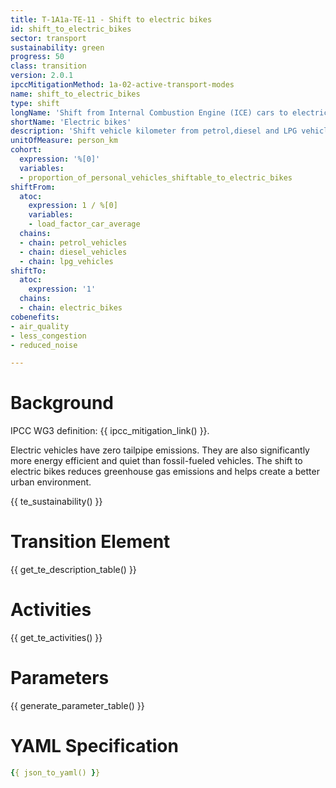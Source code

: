 ```yaml
---
title: T-1A1a-TE-11 - Shift to electric bikes
id: shift_to_electric_bikes
sector: transport
sustainability: green
progress: 50
class: transition
version: 2.0.1
ipccMitigationMethod: 1a-02-active-transport-modes
name: shift_to_electric_bikes
type: shift
longName: 'Shift from Internal Combustion Engine (ICE) cars to electric bike.'
shortName: 'Electric bikes'
description: 'Shift vehicle kilometer from petrol,diesel and LPG vehicles to electric bike in vehicle kilometer to fulfill the need of mobility'
unitOfMeasure: person_km
cohort:
  expression: '%[0]'
  variables:
  - proportion_of_personal_vehicles_shiftable_to_electric_bikes
shiftFrom:
  atoc:
    expression: 1 / %[0]
    variables:
    - load_factor_car_average
  chains:
  - chain: petrol_vehicles
  - chain: diesel_vehicles
  - chain: lpg_vehicles
shiftTo:
  atoc:
    expression: '1'
  chains:
  - chain: electric_bikes
cobenefits:
- air_quality
- less_congestion
- reduced_noise

---
```




#  Background

IPCC WG3 definition: {{ ipcc_mitigation_link() }}.

Electric vehicles have zero tailpipe emissions. They are also significantly more energy efficient and quiet than fossil-fueled vehicles. The shift to electric bikes reduces greenhouse gas emissions and helps create a better urban environment.

{{ te_sustainability() }}

# Transition Element

{{ get_te_description_table() }}



# Activities

{{ get_te_activities() }}


# Parameters

{{ generate_parameter_table() }}


# YAML Specification

```yaml
{{ json_to_yaml() }}
```

